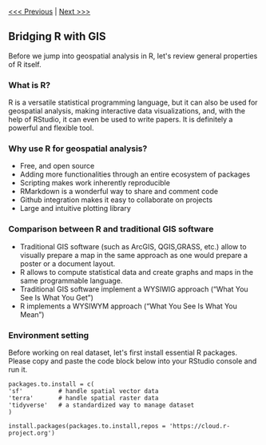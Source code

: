 [<<< Previous](Part1.md) | [Next >>>](Part3.md)  

## Bridging R with GIS

Before we jump into geospatial analysis in R, let's review general properties of R itself. 


### What is R? 

R is a versatile statistical programming language, but it can also be used for geospatial analysis, making interactive data visualizations, and, with the help of RStudio, it can even be used to write papers. It is definitely a powerful and flexible tool.

### Why use R for geospatial analysis?

- Free, and open source
- Adding more functionalities through an entire ecosystem of packages
- Scripting makes work inherently reproducible
- RMarkdown is a wonderful way to share and comment code
- Github integration makes it easy to collaborate on projects
- Large and intuitive plotting library 

### Comparison between R and traditional GIS software

- Traditional GIS software (such as ArcGIS, QGIS,GRASS, etc.) allow to visually prepare a map in the same approach as one would prepare a poster or a document layout.
- R allows to compute statistical data and create graphs and maps in the same programmable language.
- Traditional GIS software implement a WYSIWIG approach (“What You See Is What You Get”)
- R implements a WYSIWYM approach (“What You See Is What You Mean”)

### Environment setting

Before working on real dataset, let's first install essential R packages. Please copy and paste the code block below into your RStudio console and run it.

```{r install packages}
packages.to.install = c(
'sf'          # handle spatial vector data
'terra'       # handle spatial raster data
'tidyverse'   # a standardized way to manage dataset
)

install.packages(packages.to.install,repos = 'https://cloud.r-project.org')
```
